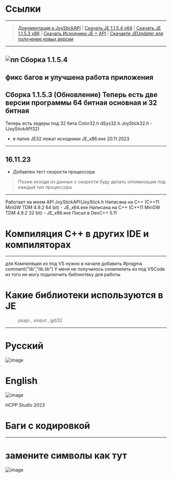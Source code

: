 # Ссылки
-----------------------------------------------------------------------------
 > [Документация к JoyStickAPI](./JoyStickAPI.md)
 |
 > [Скачать JE 1.1.5.4 x64](https://github.com/HCPP20334/JoyStickTest/releases/download/JE_1.1.5.3/JE_x64.1.1.5.4.exe)
 |
 > [Скачать JE 1.1.5.3 x86](https://github.com/HCPP20334/JoyStickTest/releases/download/JE_1.1.5.3/JE_x86.exe)
 |
 > [Скачать Исходники JE + API](https://github.com/HCPP20334/JoyStickTest/archive/refs/tags/JE.zip)
 |
 > [Скачаете JEUpdater для получение новых версии](https://github.com/HCPP20334/JoyStickTest/releases/download/JEUpdater/JEUpdate.exe)
-----------------------------------------------------------------------------
![пп](https://github.com/HCPP20334/JoyStickTest/assets/76736848/c8047a11-4896-47fa-8d3e-63d06deb7dc5)
 Сборка 1.1.5.4 
 --------------------------
 фикс багов и улучшена работа приложения 
 -------------
 Сборка 1.1.5.3 (Обновление)
 Теперь есть две версии программы
 64 битная основная и 32 битная 
 ---------------------------
 Теперь есть хедеры под 32 бита
 Color32.h
 dSys32.h
 JoyStick32.h - (JoyStickAPI32)
 * в папке JE32 лежат исходники JE_x86.exe
20.11.2023
--------------------------------------------------------
16.11.23
-------

 * Добавлен тест скорости процессора
> Позже исходя из данных о скорости буду делать оптимизация под каждый тип процессора
------------------------------------------------------
Работает на моем API JoyStickAPI(JoyStick.h
Написана на С++ (С++11 MinGW TDM 4.9.2 64 bit) - JE_x64.exe 
Написана на С++ (С++11 MinGW TDM 4.9.2 32 bit) - JE_x86.exe
Писал в DevC++ 5.11 
# Компиляция С++ в других IDE и компиляторах
-------------------------------------------------------
для Компиляции из под VS нужно в начале добавить #pragma comment("lib","lib.lib") 
У меня не получилось скомпилить из под VSCode из того не могу подключить библиотеку для работы 
# Какие библиотеки используются в JE
> psapi , xinput , gdi32
-------------------------------------------------------
# Русcкий
![image](https://github.com/HCPP20334/JoyStickTest/assets/76736848/f7870d10-da42-49bd-bddb-e618524fd0d7)

# English
![image](https://github.com/HCPP20334/JoyStickTest/assets/76736848/ed2c84b1-88ef-4402-b01f-765d9abc0675)

HCPP Studio 2023
# Баги с кодировкой 
-------------
# замените символы как тут
![image](https://github.com/HCPP20334/JoyStickTest/assets/76736848/da97c999-7709-4d19-b30d-bb6621206e4e)

